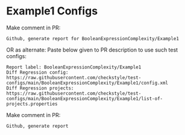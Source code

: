 # Example1 Configs
Make comment in PR:
```
Github, generate report for BooleanExpressionComplexity/Example1
```
OR as alternate:
Paste below given to PR description to use such test configs:
```
Report label: BooleanExpressionComplexity/Example1
Diff Regression config: https://raw.githubusercontent.com/checkstyle/test-configs/main/BooleanExpressionComplexity/Example1/config.xml
Diff Regression projects: https://raw.githubusercontent.com/checkstyle/test-configs/main/BooleanExpressionComplexity/Example1/list-of-projects.properties
```
Make comment in PR:
```
Github, generate report
```
